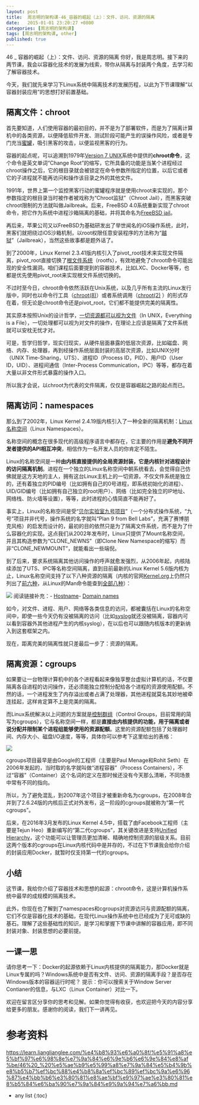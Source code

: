 ```yaml
---
layout: post
title:  周志明的架构课-46_容器的崛起（上）：文件、访问、资源的隔离
date:   2015-01-01 23:20:27 +0800
categories: [周志明的架构课]
tags: [周志明的架构课, other]
published: true
---
```




46 _ 容器的崛起（上）：文件、访问、资源的隔离
你好，我是周志明。接下来的两节课，我会以容器化技术的发展为线索，带你从隔离与封装两个角度，去学习和了解容器技术。

今天，我们就先来学习下Linux系统中隔离技术的发展历程，以此为下节课理解“以容器封装应用”的思想打好前置基础。

## 隔离文件：chroot

首先要知道，人们使用容器的最初目的，并不是为了部署软件，而是为了隔离计算机中的各类资源，以便降低软件开发、测试阶段可能产生的误操作风险，或者是专门充当[蜜罐](https://en.wikipedia.org/wiki/Honeypot_(computing))，吸引黑客的攻击，以便监视黑客的行为。

容器的起点呢，可以追溯到1979年[Version 7 UNIX](https://en.wikipedia.org/wiki/Version_7_Unix)系统中提供的**chroot命令**，这个命令是英文单词“Change Root”的缩写，它所具备的功能是当某个进程经过chroot操作之后，它的根目录就会被锁定在命令参数所指定的位置，以后它或者它的子进程就不能再访问和操作该目录之外的其他文件。

1991年，世界上第一个监控黑客行动的蜜罐程序就是使用chroot来实现的，那个参数指定的根目录当时被作者被戏称为“Chroot监狱”（Chroot Jail），而黑客突破chroot限制的方法就叫做Jailbreak。后来，FreeBSD 4.0系统重新实现了chroot命令，把它作为系统中进程沙箱隔离的基础，并将其命名为[FreeBSD jail](https://en.wikipedia.org/wiki/FreeBSD_jail)。

再后来，苹果公司又以FreeBSD为基础研发出了举世闻名的iOS操作系统，此时，黑客们就把绕过iOS沙箱机制，以root权限任意安装程序的方法称为“[越狱](https://en.wikipedia.org/wiki/IOS_jailbreaking)”（Jailbreak），当然这些故事都是题外话了。

到了2000年，Linux Kernel 2.3.41版内核引入了pivot_root技术来实现文件隔离，pivot_root直接切换了[根文件系统](https://en.wikipedia.org/wiki/Filesystem_Hierarchy_Standard)（rootfs），有效地避免了chroot命令可能出现的安全性漏洞。咱们课程后面要提到的容器技术，比如LXC、Docker等等，也都是优先使用pivot_root来实现根文件系统切换的。

不过时至今日，chroot命令依然活跃在Unix系统，以及几乎所有主流的Linux发行版中，同时也以命令行工具（[chroot(8)](https://linux.die.net/man/8/linux-user-chroot)）或者系统调用（[chroot(2)](https://linux.die.net/man/2/chroot) ）的形式存在着，但无论是chroot命令还是pivot_root，它们都不能提供完美的隔离性。

其实原本按照Unix的设计哲学，[一切资源都可以视为文件](https://en.wikipedia.org/wiki/Everything_is_a_file)（In UNIX，Everything is a File），一切处理都可以视为对文件的操作，在理论上应该是隔离了文件系统就可以安枕无忧才对。

可是，哲学归哲学，现实归现实，从硬件层面暴露的低层次资源，比如磁盘、网络、内存、处理器，再到经操作系统层面封装的高层次资源，比如UNIX分时（UNIX Time-Sharing，UTS）、进程ID（Process ID，PID）、用户ID（User ID，UID）、进程间通信（Inter-Process Communication，IPC）等等，都存在着大量以非文件形式暴露的操作入口。

所以我才会说，以chroot为代表的文件隔离，仅仅是容器崛起之路的起点而已。

## 隔离访问：namespaces

那么到了2002年，Linux Kernel 2.4.19版内核引入了一种全新的隔离机制：[Linux名称空间](https://en.wikipedia.org/wiki/Linux_namespaces)（Linux Namespaces）。

名称空间的概念在很多现代的高级程序语言中都存在，它主要的作用是**避免不同开发者提供的API相互冲突**，相信作为一名开发人员的你肯定不陌生。

Linux的名称空间是一种**由内核直接提供的全局资源封装，它是内核针对进程设计的访问隔离机制**。进程在一个独立的Linux名称空间中朝系统看去，会觉得自己仿佛就是这方天地的主人，拥有这台Linux主机上的一切资源，不仅文件系统是独立的，还有着独立的PID编号（比如拥有自己的0号进程，即系统初始化的进程）、UID/GID编号（比如拥有自己独立的root用户）、网络（比如完全独立的IP地址、网络栈、防火墙等设置），等等，此时进程的心情简直不能再好了。

事实上，Linux的名称空间是受“[贝尔实验室九号项目](https://en.wikipedia.org/wiki/Plan_9_from_Bell_Labs)”（一个分布式操作系统，“九号”项目并非代号，操作系统的名字就叫“Plan 9 from Bell Labs”，充满了赛博朋克风格）的启发而设计的，最初的目的依然只是为了隔离文件系统，而不是为了什么容器化的实现。这点我们从2002年发布时，Linux只提供了Mount名称空间，并且其构造参数为“CLONE_NEWNS”（即Clone New Namespace的缩写）而非“CLONE_NEWMOUNT”，就能看出一些端倪。

到了后来，要求系统隔离其他访问操作的呼声就愈发强烈，从2006年起，内核陆续添加了UTS、IPC等名称空间隔离，直到目前最新的Linux Kernel 5.6版内核为止，Linux名称空间支持了以下八种资源的隔离（内核的官网[Kernel.org](https://www.kernel.org/)上仍然只列出了[前六种](https://www.kernel.org/doc/html/latest/admin-guide/namespaces/compatibility-list.html)，从Linux的Man命令能查到[全部八种](https://man7.org/linux/man-pages/man7/namespaces.7.html)）：

![](https://learn.lianglianglee.com/%e4%b8%93%e6%a0%8f/%e5%91%a8%e5%bf%97%e6%98%8e%e7%9a%84%e6%9e%b6%e6%9e%84%e8%af%be/assets/25f1105203734357a6cef1f4797f35b2.jpg)
阅读链接补充：- [Hostname](https://en.wikipedia.org/wiki/Hostname)- [Domain names](https://en.wikipedia.org/wiki/Domain_name)

如今，对文件、进程、用户、网络等各类信息的访问，都被囊括在Linux的名称空间中，即使一些今天仍有没被隔离的访问（比如[syslog](https://en.wikipedia.org/wiki/Syslog)就还没被隔离，容器内可以看到容器外其他进程产生的内核syslog），在以后也可以跟随内核版本的更新纳入到这套框架之内。

现在，距离完美的隔离性就只差最后一步了：资源的隔离。

## 隔离资源：cgroups

如果要让一台物理计算机中的各个进程看起来像独享整台虚拟计算机的话，不仅要隔离各自进程的访问操作，还必须能独立控制分配给各个进程的资源使用配额。不然的话，一个进程发生了内存溢出或者占满了处理器，其他进程就莫名其妙地被牵连挂起，这样肯定算不上是完美的隔离。

而Linux系统解决以上问题的方案就是[控制群组](https://en.wikipedia.org/wiki/Cgroups)（Control Groups，目前常用的简写为cgroups），它与名称空间一样，都是**直接由内核提供的功能，用于隔离或者说分配并限制某个进程组能够使用的资源配额**。这里的资源配额包括了处理器时间、内存大小、磁盘I/O速度，等等，具体你可以参考下这里给出的表格：

![](https://learn.lianglianglee.com/%e4%b8%93%e6%a0%8f/%e5%91%a8%e5%bf%97%e6%98%8e%e7%9a%84%e6%9e%b6%e6%9e%84%e8%af%be/assets/793166bca3eb4f85bbde905c4a0a2f21.jpg)

cgroups项目最早是由Google的工程师（主要是Paul Menage和Rohit Seth）在2006年发起的，当时取的名字就叫做“进程容器”（Process Containers），不过“容器”（Container）这个名词的定义在那时候还没有今天那么清晰，不同场景中常有不同的指向。

所以，为了避免混乱，到2007年这个项目才被重新命名为cgroups，在2008年合并到了2.6.24版的内核后正式对外发布，这一阶段的cgroups就被称为“第一代cgroups”。

后来，在2016年3月发布的Linux Kernel 4.5中，搭载了由Facebook工程师（主要是Tejun Heo）重新编写的“第二代cgroups”，其关键改进是支持[Unified Hierarchy](https://www.kernel.org/doc/Documentation/cgroup-v2.txt)，这个功能可以让管理员更加清晰、精确地控制资源的层级关系。目前这两个版本的cgroups在Linux内核代码中是并存的，不过在下节课我会给你介绍的封装应用Docker，就暂时仅支持第一代的cgroups。

## 小结

这节课，我给你介绍了容器技术和思想的起源：chroot命令，这是计算机操作系统中最早的成规模的隔离技术。

此外，你现在也了解到了namespaces和cgroups对资源访问与资源配额的隔离，它们不仅是容器化技术的基础，在现代Linux操作系统中也已经成为了无可或缺的基石。理解了这些基础性的知识，是学习和掌握下节课中讲解的容器应用，即不同封装对象、封装思想的必要前提。

## 一课一思

请你思考一下：Docker的起源依赖于Linux内核提供的隔离能力，那Docker就是Linux专属的吗？Windows系统中是否有文件、访问、资源的隔离手段？是否存在Windows版本的容器运行时呢？
提示：你可以搜索关于Window Server Contianer的信息，与LXC（Linux Container）对比一下。

欢迎在留言区分享你的思考和见解。如果你觉得有收获，也欢迎把今天的内容分享给更多的朋友。感谢你的阅读，我们下一讲再见。




# 参考资料

https://learn.lianglianglee.com/%e4%b8%93%e6%a0%8f/%e5%91%a8%e5%bf%97%e6%98%8e%e7%9a%84%e6%9e%b6%e6%9e%84%e8%af%be/46%20_%20%e5%ae%b9%e5%99%a8%e7%9a%84%e5%b4%9b%e8%b5%b7%ef%bc%88%e4%b8%8a%ef%bc%89%ef%bc%9a%e6%96%87%e4%bb%b6%e3%80%81%e8%ae%bf%e9%97%ae%e3%80%81%e8%b5%84%e6%ba%90%e7%9a%84%e9%9a%94%e7%a6%bb.md

* any list
{:toc}
